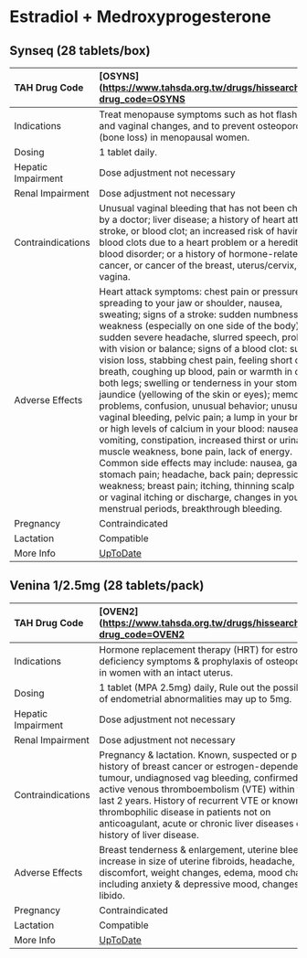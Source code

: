 # Estradiol + Medroxyprogesterone

## Synseq (28 tablets/box)

| TAH Drug Code      | [OSYNS](https://www.tahsda.org.tw/drugs/hissearch.php?drug_code=OSYNS                                                                                                                                                                                                                                                                                                                                                                                                                                                                                                                                                                                                                                                                                                                                                                                                                                                                                                                                                 |
|:-------------------|:----------------------------------------------------------------------------------------------------------------------------------------------------------------------------------------------------------------------------------------------------------------------------------------------------------------------------------------------------------------------------------------------------------------------------------------------------------------------------------------------------------------------------------------------------------------------------------------------------------------------------------------------------------------------------------------------------------------------------------------------------------------------------------------------------------------------------------------------------------------------------------------------------------------------------------------------------------------------------------------------------------------------|
| Indications        | Treat menopause symptoms such as hot flashes and vaginal changes, and to prevent osteoporosis (bone loss) in menopausal women.                                                                                                                                                                                                                                                                                                                                                                                                                                                                                                                                                                                                                                                                                                                                                                                                                                                                                        |
| Dosing             | 1 tablet daily.                                                                                                                                                                                                                                                                                                                                                                                                                                                                                                                                                                                                                                                                                                                                                                                                                                                                                                                                                                                                       |
| Hepatic Impairment | Dose adjustment not necessary                                                                                                                                                                                                                                                                                                                                                                                                                                                                                                                                                                                                                                                                                                                                                                                                                                                                                                                                                                                         |
| Renal Impairment   | Dose adjustment not necessary                                                                                                                                                                                                                                                                                                                                                                                                                                                                                                                                                                                                                                                                                                                                                                                                                                                                                                                                                                                         |
| Contraindications  | Unusual vaginal bleeding that has not been checked by a doctor; liver disease; a history of heart attack, stroke, or blood clot; an increased risk of having blood clots due to a heart problem or a hereditary blood disorder; or a history of hormone-related cancer, or cancer of the breast, uterus/cervix, or vagina.                                                                                                                                                                                                                                                                                                                                                                                                                                                                                                                                                                                                                                                                                            |
| Adverse Effects    | Heart attack symptoms: chest pain or pressure, pain spreading to your jaw or shoulder, nausea, sweating; signs of a stroke: sudden numbness or weakness (especially on one side of the body), sudden severe headache, slurred speech, problems with vision or balance; signs of a blood clot: sudden vision loss, stabbing chest pain, feeling short of breath, coughing up blood, pain or warmth in one or both legs; swelling or tenderness in your stomach; jaundice (yellowing of the skin or eyes); memory problems, confusion, unusual behavior; unusual vaginal bleeding, pelvic pain; a lump in your breast; or high levels of calcium in your blood: nausea, vomiting, constipation, increased thirst or urination, muscle weakness, bone pain, lack of energy. Common side effects may include: nausea, gas, stomach pain; headache, back pain; depression, weakness; breast pain; itching, thinning scalp hair; or vaginal itching or discharge, changes in your menstrual periods, breakthrough bleeding. |
| Pregnancy          | Contraindicated                                                                                                                                                                                                                                                                                                                                                                                                                                                                                                                                                                                                                                                                                                                                                                                                                                                                                                                                                                                                       |
| Lactation          | Compatible                                                                                                                                                                                                                                                                                                                                                                                                                                                                                                                                                                                                                                                                                                                                                                                                                                                                                                                                                                                                            |
| More Info          | [UpToDate](https://www.uptodate.com/contents/estradiol-and-medroxyprogesterone-drug-information)                                                                                                                                                                                                                                                                                                                                                                                                                                                                                                                                                                                                                                                                                                                                                                                                                                                                                                                      |

## Venina 1/2.5mg (28 tablets/pack)

| TAH Drug Code      | [OVEN2](https://www.tahsda.org.tw/drugs/hissearch.php?drug_code=OVEN2                                                                                                                                                                                                                                                                                            |
|:-------------------|:-----------------------------------------------------------------------------------------------------------------------------------------------------------------------------------------------------------------------------------------------------------------------------------------------------------------------------------------------------------------|
| Indications        | Hormone replacement therapy (HRT) for estrogen deficiency symptoms & prophylaxis of osteoporosis in women with an intact uterus.                                                                                                                                                                                                                                 |
| Dosing             | 1 tablet (MPA 2.5mg) daily, Rule out the possibility of endometrial abnormalities may up to 5mg.                                                                                                                                                                                                                                                                 |
| Hepatic Impairment | Dose adjustment not necessary                                                                                                                                                                                                                                                                                                                                    |
| Renal Impairment   | Dose adjustment not necessary                                                                                                                                                                                                                                                                                                                                    |
| Contraindications  | Pregnancy & lactation. Known, suspected or past history of breast cancer or estrogen-dependent tumour, undiagnosed vag bleeding, confirmed active venous thromboembolism (VTE) within the last 2 years. History of recurrent VTE or known thrombophilic disease in patients not on anticoagulant, acute or chronic liver diseases or a history of liver disease. |
| Adverse Effects    | Breast tenderness & enlargement, uterine bleeding, increase in size of uterine fibroids, headache, GI discomfort, weight changes, edema, mood changes including anxiety & depressive mood, changes in libido.                                                                                                                                                    |
| Pregnancy          | Contraindicated                                                                                                                                                                                                                                                                                                                                                  |
| Lactation          | Compatible                                                                                                                                                                                                                                                                                                                                                       |
| More Info          | [UpToDate](https://www.uptodate.com/contents/estradiol-and-medroxyprogesterone-drug-information)                                                                                                                                                                                                                                                                 |

